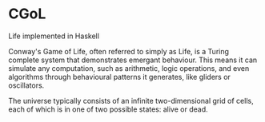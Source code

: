 # CGoL
Life implemented in Haskell


Conway's Game of Life, often referred to simply as Life, is a Turing complete system that demonstrates emergant behaviour.  This means it can simulate any computation, such as arithmetic, logic operations, and even algorithms through behavioural patterns it generates, like gliders or oscillators.

The universe typically consists of an infinite two-dimensional grid of cells, each of which is in one of two possible states: alive or dead.
